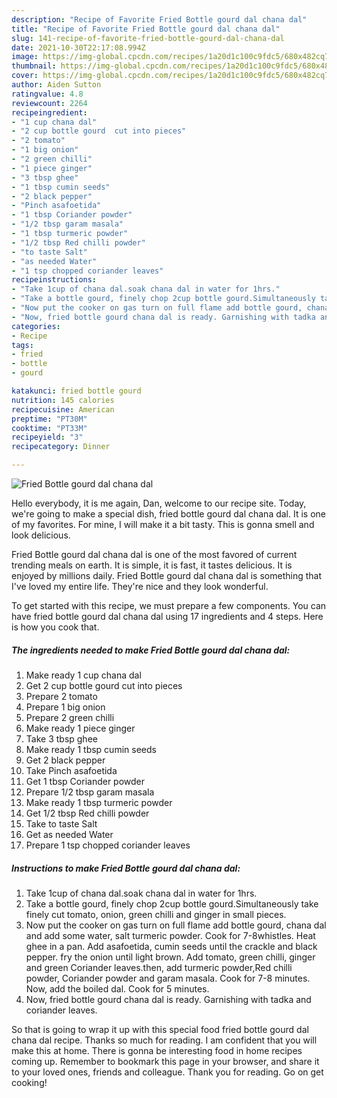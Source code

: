 ```yaml
---
description: "Recipe of Favorite Fried Bottle gourd dal chana dal"
title: "Recipe of Favorite Fried Bottle gourd dal chana dal"
slug: 141-recipe-of-favorite-fried-bottle-gourd-dal-chana-dal
date: 2021-10-30T22:17:08.994Z
image: https://img-global.cpcdn.com/recipes/1a20d1c100c9fdc5/680x482cq70/fried-bottle-gourd-dal-chana-dal-recipe-main-photo.jpg
thumbnail: https://img-global.cpcdn.com/recipes/1a20d1c100c9fdc5/680x482cq70/fried-bottle-gourd-dal-chana-dal-recipe-main-photo.jpg
cover: https://img-global.cpcdn.com/recipes/1a20d1c100c9fdc5/680x482cq70/fried-bottle-gourd-dal-chana-dal-recipe-main-photo.jpg
author: Aiden Sutton
ratingvalue: 4.8
reviewcount: 2264
recipeingredient:
- "1 cup chana dal"
- "2 cup bottle gourd  cut into pieces"
- "2 tomato"
- "1 big onion"
- "2 green chilli"
- "1 piece ginger"
- "3 tbsp ghee"
- "1 tbsp cumin seeds"
- "2 black pepper"
- "Pinch asafoetida"
- "1 tbsp Coriander powder"
- "1/2 tbsp garam masala"
- "1 tbsp turmeric powder"
- "1/2 tbsp Red chilli powder"
- "to taste Salt"
- "as needed Water"
- "1 tsp chopped coriander leaves"
recipeinstructions:
- "Take 1cup of chana dal.soak chana dal in water for 1hrs."
- "Take a bottle gourd, finely chop 2cup bottle gourd.Simultaneously take finely cut tomato, onion, green chilli and ginger in small pieces."
- "Now put the cooker on gas turn on full flame add bottle gourd, chana dal and add some water, salt turmeric powder. Cook for 7-8whistles. Heat ghee in a pan. Add asafoetida, cumin seeds until the crackle and black pepper. fry the onion until light brown. Add tomato, green chilli, ginger and green Coriander leaves.then, add turmeric powder,Red chilli powder, Coriander powder and garam masala. Cook for 7-8 minutes. Now, add the boiled dal. Cook for 5 minutes."
- "Now, fried bottle gourd chana dal is ready. Garnishing with tadka and coriander leaves."
categories:
- Recipe
tags:
- fried
- bottle
- gourd

katakunci: fried bottle gourd 
nutrition: 145 calories
recipecuisine: American
preptime: "PT30M"
cooktime: "PT33M"
recipeyield: "3"
recipecategory: Dinner

---
```



![Fried Bottle gourd dal chana dal](https://img-global.cpcdn.com/recipes/1a20d1c100c9fdc5/680x482cq70/fried-bottle-gourd-dal-chana-dal-recipe-main-photo.jpg)

Hello everybody, it is me again, Dan, welcome to our recipe site. Today, we're going to make a special dish, fried bottle gourd dal chana dal. It is one of my favorites. For mine, I will make it a bit tasty. This is gonna smell and look delicious.



Fried Bottle gourd dal chana dal is one of the most favored of current trending meals on earth. It is simple, it is fast, it tastes delicious. It is enjoyed by millions daily. Fried Bottle gourd dal chana dal is something that I've loved my entire life. They're nice and they look wonderful.


To get started with this recipe, we must prepare a few components. You can have fried bottle gourd dal chana dal using 17 ingredients and 4 steps. Here is how you cook that.

<!--inarticleads1-->

##### The ingredients needed to make Fried Bottle gourd dal chana dal:

1. Make ready 1 cup chana dal
1. Get 2 cup bottle gourd  cut into pieces
1. Prepare 2 tomato
1. Prepare 1 big onion
1. Prepare 2 green chilli
1. Make ready 1 piece ginger
1. Take 3 tbsp ghee
1. Make ready 1 tbsp cumin seeds
1. Get 2 black pepper
1. Take Pinch asafoetida
1. Get 1 tbsp Coriander powder
1. Prepare 1/2 tbsp garam masala
1. Make ready 1 tbsp turmeric powder
1. Get 1/2 tbsp Red chilli powder
1. Take to taste Salt
1. Get as needed Water
1. Prepare 1 tsp chopped coriander leaves




<!--inarticleads2-->

##### Instructions to make Fried Bottle gourd dal chana dal:

1. Take 1cup of chana dal.soak chana dal in water for 1hrs.
1. Take a bottle gourd, finely chop 2cup bottle gourd.Simultaneously take finely cut tomato, onion, green chilli and ginger in small pieces.
1. Now put the cooker on gas turn on full flame add bottle gourd, chana dal and add some water, salt turmeric powder. Cook for 7-8whistles. Heat ghee in a pan. Add asafoetida, cumin seeds until the crackle and black pepper. fry the onion until light brown. Add tomato, green chilli, ginger and green Coriander leaves.then, add turmeric powder,Red chilli powder, Coriander powder and garam masala. Cook for 7-8 minutes. Now, add the boiled dal. Cook for 5 minutes.
1. Now, fried bottle gourd chana dal is ready. Garnishing with tadka and coriander leaves.




So that is going to wrap it up with this special food fried bottle gourd dal chana dal recipe. Thanks so much for reading. I am confident that you will make this at home. There is gonna be interesting food in home recipes coming up. Remember to bookmark this page in your browser, and share it to your loved ones, friends and colleague. Thank you for reading. Go on get cooking!
